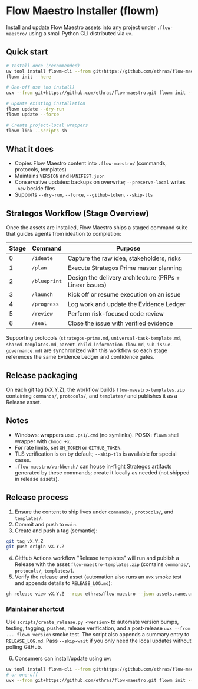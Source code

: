 # Flow Maestro Installer (flowm)

Install and update Flow Maestro assets into any project under `.flow-maestro/` using a small Python CLI distributed via `uv`.

## Quick start

```bash
# Install once (recommended)
uv tool install flowm-cli --from git+https://github.com/ethras/flow-maestro.git
flowm init --here

# One-off use (no install)
uvx --from git+https://github.com/ethras/flow-maestro.git flowm init --here

# Update existing installation
flowm update --dry-run
flowm update --force

# Create project-local wrappers
flowm link --scripts sh
```

## What it does

- Copies Flow Maestro content into `.flow-maestro/` (commands, protocols, templates)
- Maintains `VERSION` and `MANIFEST.json`
- Conservative updates: backups on overwrite; `--preserve-local` writes `.new` beside files
- Supports `--dry-run`, `--force`, `--github-token`, `--skip-tls`

## Strategos Workflow (Stage Overview)

Once the assets are installed, Flow Maestro ships a staged command suite that guides agents from ideation to completion:

| Stage | Command       | Purpose                              |
| ----- | ------------- | ------------------------------------ |
| 0     | `/ideate`     | Capture the raw idea, stakeholders, risks |
| 1     | `/plan`       | Execute Strategos Prime master planning |
| 2     | `/blueprint`  | Design the delivery architecture (PRPs + Linear issues) |
| 3     | `/launch`     | Kick off or resume execution on an issue |
| 4     | `/progress`   | Log work and update the Evidence Ledger |
| 5     | `/review`     | Perform risk-focused code review     |
| 6     | `/seal`       | Close the issue with verified evidence |

Supporting protocols (`strategos-prime.md`, `universal-task-template.md`, `shared-templates.md`, `parent-child-information-flow.md`, `sub-issue-governance.md`) are synchronized with this workflow so each stage references the same Evidence Ledger and confidence gates.

## Release packaging

On each git tag (vX.Y.Z), the workflow builds `flow-maestro-templates.zip` containing `commands/`, `protocols/`, and `templates/` and publishes it as a Release asset.

## Notes

- Windows: wrappers use `.ps1`/`.cmd` (no symlinks). POSIX: `flowm` shell wrapper with `chmod +x`.
- For rate limits, set `GH_TOKEN` or `GITHUB_TOKEN`.
- TLS verification is on by default; `--skip-tls` is available for special cases.
- `.flow-maestro/workbench/` can house in-flight Strategos artifacts generated by these commands; create it locally as needed (not shipped in release assets).

## Release process

1. Ensure the content to ship lives under `commands/`, `protocols/`, and `templates/`.
2. Commit and push to `main`.
3. Create and push a tag (semantic):

```bash
git tag vX.Y.Z
git push origin vX.Y.Z
```

4. GitHub Actions workflow "Release templates" will run and publish a Release with the asset `flow-maestro-templates.zip` (contains `commands/`, `protocols/`, `templates/`).
5. Verify the release and asset (automation also runs an `uvx` smoke test and appends details to `RELEASE_LOG.md`):

```bash
gh release view vX.Y.Z --repo ethras/flow-maestro --json assets,name,url
```

### Maintainer shortcut

Use `scripts/create_release.py <version>` to automate version bumps, testing, tagging, pushes, release verification, and a post-release `uvx --from ... flowm version` smoke test. The script also appends a summary entry to `RELEASE_LOG.md`. Pass `--skip-wait` if you only need the local updates without polling GitHub.

6. Consumers can install/update using uv:

```bash
uv tool install flowm-cli --from git+https://github.com/ethras/flow-maestro.git
# or one-off
uvx --from git+https://github.com/ethras/flow-maestro.git flowm init --here
```

